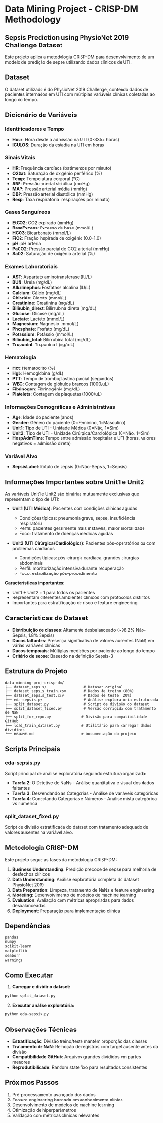 # Data Mining Project - CRISP-DM Methodology
## Sepsis Prediction using PhysioNet 2019 Challenge Dataset

Este projeto aplica a metodologia CRISP-DM para desenvolvimento de um modelo de predição de sepse utilizando dados clínicos de UTI.

## Dataset

O dataset utilizado é do PhysioNet 2019 Challenge, contendo dados de pacientes internados em UTI com múltiplas variáveis clínicas coletadas ao longo do tempo.

## Dicionário de Variáveis

### Identificadores e Tempo
- **Hour**: Hora desde a admissão na UTI (0-335+ horas)
- **ICULOS**: Duração da estadia na UTI em horas

### Sinais Vitais
- **HR**: Frequência cardíaca (batimentos por minuto)
- **O2Sat**: Saturação de oxigênio periférico (%)
- **Temp**: Temperatura corporal (°C)
- **SBP**: Pressão arterial sistólica (mmHg)
- **MAP**: Pressão arterial média (mmHg)
- **DBP**: Pressão arterial diastólica (mmHg)
- **Resp**: Taxa respiratória (respirações por minuto)

### Gases Sanguíneos
- **EtCO2**: CO2 expirado (mmHg)
- **BaseExcess**: Excesso de base (mmol/L)
- **HCO3**: Bicarbonato (mmol/L)
- **FiO2**: Fração inspirada de oxigênio (0.0-1.0)
- **pH**: pH arterial
- **PaCO2**: Pressão parcial de CO2 arterial (mmHg)
- **SaO2**: Saturação de oxigênio arterial (%)

### Exames Laboratoriais
- **AST**: Aspartato aminotransferase (IU/L)
- **BUN**: Ureia (mg/dL)
- **Alkalinephos**: Fosfatase alcalina (IU/L)
- **Calcium**: Cálcio (mg/dL)
- **Chloride**: Cloreto (mmol/L)
- **Creatinine**: Creatinina (mg/dL)
- **Bilirubin_direct**: Bilirrubina direta (mg/dL)
- **Glucose**: Glicose (mg/dL)
- **Lactate**: Lactato (mmol/L)
- **Magnesium**: Magnésio (mmol/L)
- **Phosphate**: Fosfato (mg/dL)
- **Potassium**: Potássio (mmol/L)
- **Bilirubin_total**: Bilirrubina total (mg/dL)
- **TroponinI**: Troponina I (ng/mL)

### Hematologia
- **Hct**: Hematócrito (%)
- **Hgb**: Hemoglobina (g/dL)
- **PTT**: Tempo de tromboplastina parcial (segundos)
- **WBC**: Contagem de glóbulos brancos (1000/uL)
- **Fibrinogen**: Fibrinogênio (mg/dL)
- **Platelets**: Contagem de plaquetas (1000/uL)

### Informações Demográficas e Administrativas
- **Age**: Idade do paciente (anos)
- **Gender**: Gênero do paciente (0=Feminino, 1=Masculino)
- **Unit1**: Tipo de UTI - Unidade Médica (0=Não, 1=Sim)
- **Unit2**: Tipo de UTI - Unidade Cirúrgica/Cardiológica (0=Não, 1=Sim)
- **HospAdmTime**: Tempo entre admissão hospitalar e UTI (horas, valores negativos = admissão direta)

### Variável Alvo
- **SepsisLabel**: Rótulo de sepsis (0=Não-Sepsis, 1=Sepsis)

## Informações Importantes sobre Unit1 e Unit2

As variáveis Unit1 e Unit2 são binárias mutuamente exclusivas que representam o tipo de UTI:

- **Unit1 (UTI Médica)**: Pacientes com condições clínicas agudas
  - Condições típicas: pneumonia grave, sepse, insuficiência respiratória
  - Perfil: pacientes geralmente mais instáveis, maior mortalidade
  - Foco: tratamento de doenças médicas agudas

- **Unit2 (UTI Cirúrgica/Cardiológica)**: Pacientes pós-operatórios ou com problemas cardíacos
  - Condições típicas: pós-cirurgia cardíaca, grandes cirurgias abdominais
  - Perfil: monitorização intensiva durante recuperação
  - Foco: estabilização pós-procedimento

**Características importantes:**
- Unit1 + Unit2 = 1 para todos os pacientes
- Representam diferentes ambientes clínicos com protocolos distintos
- Importantes para estratificação de risco e feature engineering

## Características do Dataset

- **Distribuição de classes**: Altamente desbalanceado (~98.2% Não-Sepsis, 1.8% Sepsis)
- **Dados faltantes**: Presença significativa de valores ausentes (NaN) em várias variáveis clínicas
- **Dados temporais**: Múltiplas medições por paciente ao longo do tempo
- **Critério de sepse**: Baseado na definição Sepsis-3

## Estrutura do Projeto

```
data-minning-proj-crisp-dm/
├── dataset_sepsis/                 # Dataset original
├── dataset_sepsis_train.csv        # Dados de treino (80%)
├── dataset_sepsis_test.csv         # Dados de teste (20%)
├── eda-sepsis.py                   # Análise exploratória estruturada
├── split_dataset.py                # Script de divisão do dataset
├── split_dataset_fixed.py          # Versão corrigida com tratamento de NaN
├── split_for_repo.py              # Divisão para compatibilidade GitHub
├── load_train_dataset.py          # Utilitário para carregar dados divididos
└── README.md                      # Documentação do projeto
```

## Scripts Principais

### eda-sepsis.py
Script principal de análise exploratória seguindo estrutura organizada:
- **Tarefa 2**: O Detetive de NaNs - Análise quantitativa e visual dos dados faltantes
- **Tarefa 3**: Desvendando as Categorias - Análise de variáveis categóricas
- **Tarefa 4**: Conectando Categorias e Números - Análise mista categórica vs numérica

### split_dataset_fixed.py
Script de divisão estratificada do dataset com tratamento adequado de valores ausentes na variável alvo.

## Metodologia CRISP-DM

Este projeto segue as fases da metodologia CRISP-DM:

1. **Business Understanding**: Predição precoce de sepse para melhoria de desfechos clínicos
2. **Data Understanding**: Análise exploratória completa do dataset PhysioNet 2019
3. **Data Preparation**: Limpeza, tratamento de NaNs e feature engineering
4. **Modeling**: Desenvolvimento de modelos de machine learning
5. **Evaluation**: Avaliação com métricas apropriadas para dados desbalanceados
6. **Deployment**: Preparação para implementação clínica

## Dependências

```python
pandas
numpy
scikit-learn
matplotlib
seaborn
warnings
```

## Como Executar

1. **Carregar e dividir o dataset:**
```bash
python split_dataset.py
```

2. **Executar análise exploratória:**
```bash
python eda-sepsis.py
```

## Observações Técnicas

- **Estratificação**: Divisão treino/teste mantém proporção das classes
- **Tratamento de NaN**: Remoção de registros com target ausente antes da divisão
- **Compatibilidade GitHub**: Arquivos grandes divididos em partes menores
- **Reprodutibilidade**: Random state fixo para resultados consistentes

## Próximos Passos

1. Pré-processamento avançado dos dados
2. Feature engineering baseada em conhecimento clínico
3. Desenvolvimento de modelos de machine learning
4. Otimização de hiperparâmetros
5. Validação com métricas clínicas relevantes